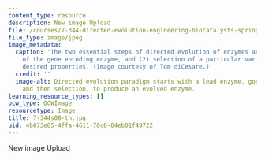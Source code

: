 ```yaml
---
content_type: resource
description: New image Upload
file: /courses/7-344-directed-evolution-engineering-biocatalysts-spring-2008/4b073e854ffa461170c804eb01f49722_7-344s08-th.jpg
file_type: image/jpeg
image_metadata:
  caption: 'The two essential steps of directed evolution of enzymes are: (1) mutagenesis
    of the gene encoding enzyme, and (2) selection of a particular variant based on
    desired properties. (Image courtesy of Tom diCesare.)'
  credit: ''
  image-alt: Directed evolution paradigm starts with a lead enzyme, goes through mutagenesis,
    and then selection, to produce an evolved enzyme.
learning_resource_types: []
ocw_type: OCWImage
resourcetype: Image
title: 7-344s08-th.jpg
uid: 4b073e85-4ffa-4611-70c8-04eb01f49722
---
```

New image Upload

